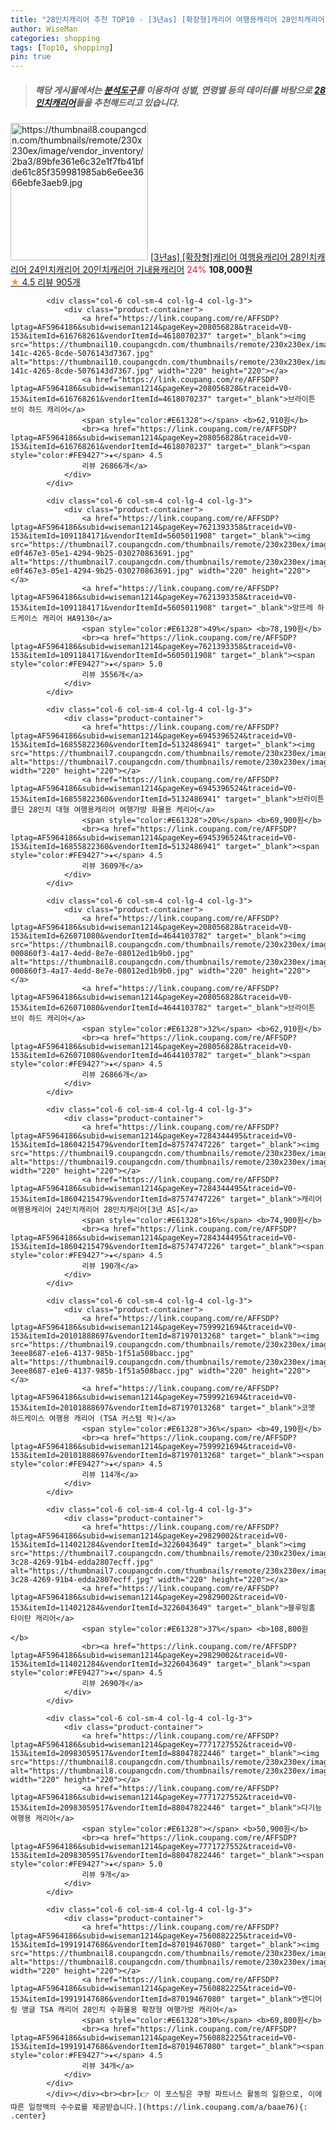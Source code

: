 ```yaml
---
title: "28인치캐리어 추천 TOP10 - [3년as] [확장형]캐리어 여행용캐리어 28인치캐리어 24인치캐리어 20인치캐리어 기내용캐리어"
author: WiseMan
categories: shopping
tags: [Top10, shopping]
pin: true
---
```


> ##### 해당 게시물에서는 [**분석도구**](https://itemscout.io/)를 이용하여 **성별**, **연령별** 등의 데이터를 바탕으로 [**28인치캐리어**](https://link.coupang.com/a/baae76)들을 추천해드리고 있습니다.
<div class="container"><div class="row">
            <div class="col-6 col-sm-4 col-lg-4 col-lg-3">
                <div class="product-container">
                    <a href="https://link.coupang.com/re/AFFSDP?lptag=AF5964186&subid=wiseman1214&pageKey=6853520487&traceid=V0-153&itemId=16336363659&vendorItemId=83528269710" target="_blank"><img src="https://thumbnail8.coupangcdn.com/thumbnails/remote/230x230ex/image/vendor_inventory/2ba3/89bfe361e6c32e1f7fb41bfde61c85f359981985ab6e6ee3666ebfe3aeb9.jpg" alt="https://thumbnail8.coupangcdn.com/thumbnails/remote/230x230ex/image/vendor_inventory/2ba3/89bfe361e6c32e1f7fb41bfde61c85f359981985ab6e6ee3666ebfe3aeb9.jpg" width="220" height="220"></a>
                    <a href="https://link.coupang.com/re/AFFSDP?lptag=AF5964186&subid=wiseman1214&pageKey=6853520487&traceid=V0-153&itemId=16336363659&vendorItemId=83528269710" target="_blank">[3년as] [확장형]캐리어 여행용캐리어 28인치캐리어 24인치캐리어 20인치캐리어 기내용캐리어</a>
                    <span style="color:#E61328">24%</span> <b>108,000원</b>
                    <br><a href="https://link.coupang.com/re/AFFSDP?lptag=AF5964186&subid=wiseman1214&pageKey=6853520487&traceid=V0-153&itemId=16336363659&vendorItemId=83528269710" target="_blank"><span style="color:#FE9427">★</span> 4.5
                    리뷰 905개</a>
                </div>
            </div>
            
            <div class="col-6 col-sm-4 col-lg-4 col-lg-3">
                <div class="product-container">
                    <a href="https://link.coupang.com/re/AFFSDP?lptag=AF5964186&subid=wiseman1214&pageKey=208056828&traceid=V0-153&itemId=616768261&vendorItemId=4618070237" target="_blank"><img src="https://thumbnail10.coupangcdn.com/thumbnails/remote/230x230ex/image/retail/images/2019/04/11/0/1/8756f664-141c-4265-8cde-5076143d7367.jpg" alt="https://thumbnail10.coupangcdn.com/thumbnails/remote/230x230ex/image/retail/images/2019/04/11/0/1/8756f664-141c-4265-8cde-5076143d7367.jpg" width="220" height="220"></a>
                    <a href="https://link.coupang.com/re/AFFSDP?lptag=AF5964186&subid=wiseman1214&pageKey=208056828&traceid=V0-153&itemId=616768261&vendorItemId=4618070237" target="_blank">브라이튼 브이 하드 캐리어</a>
                    <span style="color:#E61328"></span> <b>62,910원</b>
                    <br><a href="https://link.coupang.com/re/AFFSDP?lptag=AF5964186&subid=wiseman1214&pageKey=208056828&traceid=V0-153&itemId=616768261&vendorItemId=4618070237" target="_blank"><span style="color:#FE9427">★</span> 4.5
                    리뷰 26866개</a>
                </div>
            </div>
            
            <div class="col-6 col-sm-4 col-lg-4 col-lg-3">
                <div class="product-container">
                    <a href="https://link.coupang.com/re/AFFSDP?lptag=AF5964186&subid=wiseman1214&pageKey=7621393358&traceid=V0-153&itemId=1091184171&vendorItemId=5605011908" target="_blank"><img src="https://thumbnail7.coupangcdn.com/thumbnails/remote/230x230ex/image/retail/images/3402929949425674-e0f467e3-05e1-4294-9b25-030270863691.jpg" alt="https://thumbnail7.coupangcdn.com/thumbnails/remote/230x230ex/image/retail/images/3402929949425674-e0f467e3-05e1-4294-9b25-030270863691.jpg" width="220" height="220"></a>
                    <a href="https://link.coupang.com/re/AFFSDP?lptag=AF5964186&subid=wiseman1214&pageKey=7621393358&traceid=V0-153&itemId=1091184171&vendorItemId=5605011908" target="_blank">앙뜨레 하드케이스 캐리어 HA9130</a>
                    <span style="color:#E61328">49%</span> <b>78,190원</b>
                    <br><a href="https://link.coupang.com/re/AFFSDP?lptag=AF5964186&subid=wiseman1214&pageKey=7621393358&traceid=V0-153&itemId=1091184171&vendorItemId=5605011908" target="_blank"><span style="color:#FE9427">★</span> 5.0
                    리뷰 3556개</a>
                </div>
            </div>
            
            <div class="col-6 col-sm-4 col-lg-4 col-lg-3">
                <div class="product-container">
                    <a href="https://link.coupang.com/re/AFFSDP?lptag=AF5964186&subid=wiseman1214&pageKey=6945396524&traceid=V0-153&itemId=16855822360&vendorItemId=5132486941" target="_blank"><img src="https://thumbnail7.coupangcdn.com/thumbnails/remote/230x230ex/image/vendor_inventory/48ad/a507f522792382b0eff41500b230341d3813ef8dd4d10c39f8a6d49d2094.jpg" alt="https://thumbnail7.coupangcdn.com/thumbnails/remote/230x230ex/image/vendor_inventory/48ad/a507f522792382b0eff41500b230341d3813ef8dd4d10c39f8a6d49d2094.jpg" width="220" height="220"></a>
                    <a href="https://link.coupang.com/re/AFFSDP?lptag=AF5964186&subid=wiseman1214&pageKey=6945396524&traceid=V0-153&itemId=16855822360&vendorItemId=5132486941" target="_blank">브라이튼 콜딘 28인치 대형 여행용캐리어 여행가방 화물용 케리어</a>
                    <span style="color:#E61328">20%</span> <b>69,900원</b>
                    <br><a href="https://link.coupang.com/re/AFFSDP?lptag=AF5964186&subid=wiseman1214&pageKey=6945396524&traceid=V0-153&itemId=16855822360&vendorItemId=5132486941" target="_blank"><span style="color:#FE9427">★</span> 4.5
                    리뷰 3609개</a>
                </div>
            </div>
            
            <div class="col-6 col-sm-4 col-lg-4 col-lg-3">
                <div class="product-container">
                    <a href="https://link.coupang.com/re/AFFSDP?lptag=AF5964186&subid=wiseman1214&pageKey=208056828&traceid=V0-153&itemId=626071080&vendorItemId=4644103782" target="_blank"><img src="https://thumbnail8.coupangcdn.com/thumbnails/remote/230x230ex/image/retail/images/7570448114489-000860f3-4a17-4edd-8e7e-08012ed1b9b0.jpg" alt="https://thumbnail8.coupangcdn.com/thumbnails/remote/230x230ex/image/retail/images/7570448114489-000860f3-4a17-4edd-8e7e-08012ed1b9b0.jpg" width="220" height="220"></a>
                    <a href="https://link.coupang.com/re/AFFSDP?lptag=AF5964186&subid=wiseman1214&pageKey=208056828&traceid=V0-153&itemId=626071080&vendorItemId=4644103782" target="_blank">브라이튼 브이 하드 캐리어</a>
                    <span style="color:#E61328">32%</span> <b>62,910원</b>
                    <br><a href="https://link.coupang.com/re/AFFSDP?lptag=AF5964186&subid=wiseman1214&pageKey=208056828&traceid=V0-153&itemId=626071080&vendorItemId=4644103782" target="_blank"><span style="color:#FE9427">★</span> 4.5
                    리뷰 26866개</a>
                </div>
            </div>
            
            <div class="col-6 col-sm-4 col-lg-4 col-lg-3">
                <div class="product-container">
                    <a href="https://link.coupang.com/re/AFFSDP?lptag=AF5964186&subid=wiseman1214&pageKey=7284344495&traceid=V0-153&itemId=18604215479&vendorItemId=87574747226" target="_blank"><img src="https://thumbnail9.coupangcdn.com/thumbnails/remote/230x230ex/image/vendor_inventory/5e1c/e3efa8c050c47e1da5f5dd1d3d6ef9a853062bf073b6d2c7665fafe86da1.jpg" alt="https://thumbnail9.coupangcdn.com/thumbnails/remote/230x230ex/image/vendor_inventory/5e1c/e3efa8c050c47e1da5f5dd1d3d6ef9a853062bf073b6d2c7665fafe86da1.jpg" width="220" height="220"></a>
                    <a href="https://link.coupang.com/re/AFFSDP?lptag=AF5964186&subid=wiseman1214&pageKey=7284344495&traceid=V0-153&itemId=18604215479&vendorItemId=87574747226" target="_blank">캐리어 여행용캐리어 24인치캐리어 28인치캐리어[3년 AS]</a>
                    <span style="color:#E61328">16%</span> <b>74,900원</b>
                    <br><a href="https://link.coupang.com/re/AFFSDP?lptag=AF5964186&subid=wiseman1214&pageKey=7284344495&traceid=V0-153&itemId=18604215479&vendorItemId=87574747226" target="_blank"><span style="color:#FE9427">★</span> 4.5
                    리뷰 190개</a>
                </div>
            </div>
            
            <div class="col-6 col-sm-4 col-lg-4 col-lg-3">
                <div class="product-container">
                    <a href="https://link.coupang.com/re/AFFSDP?lptag=AF5964186&subid=wiseman1214&pageKey=7599921694&traceid=V0-153&itemId=20101888697&vendorItemId=87197013268" target="_blank"><img src="https://thumbnail9.coupangcdn.com/thumbnails/remote/230x230ex/image/retail/images/4996278888474887-3eee8687-e1e6-4137-985b-1f51a508bacc.jpg" alt="https://thumbnail9.coupangcdn.com/thumbnails/remote/230x230ex/image/retail/images/4996278888474887-3eee8687-e1e6-4137-985b-1f51a508bacc.jpg" width="220" height="220"></a>
                    <a href="https://link.coupang.com/re/AFFSDP?lptag=AF5964186&subid=wiseman1214&pageKey=7599921694&traceid=V0-153&itemId=20101888697&vendorItemId=87197013268" target="_blank">코멧 하드케이스 여행용 캐리어 (TSA 커스텀 락)</a>
                    <span style="color:#E61328">36%</span> <b>49,190원</b>
                    <br><a href="https://link.coupang.com/re/AFFSDP?lptag=AF5964186&subid=wiseman1214&pageKey=7599921694&traceid=V0-153&itemId=20101888697&vendorItemId=87197013268" target="_blank"><span style="color:#FE9427">★</span> 4.5
                    리뷰 114개</a>
                </div>
            </div>
            
            <div class="col-6 col-sm-4 col-lg-4 col-lg-3">
                <div class="product-container">
                    <a href="https://link.coupang.com/re/AFFSDP?lptag=AF5964186&subid=wiseman1214&pageKey=29829002&traceid=V0-153&itemId=114021284&vendorItemId=3226043649" target="_blank"><img src="https://thumbnail7.coupangcdn.com/thumbnails/remote/230x230ex/image/retail/images/2017/08/04/12/8/fcaca1c0-3c28-4269-91b4-edda2807ecff.jpg" alt="https://thumbnail7.coupangcdn.com/thumbnails/remote/230x230ex/image/retail/images/2017/08/04/12/8/fcaca1c0-3c28-4269-91b4-edda2807ecff.jpg" width="220" height="220"></a>
                    <a href="https://link.coupang.com/re/AFFSDP?lptag=AF5964186&subid=wiseman1214&pageKey=29829002&traceid=V0-153&itemId=114021284&vendorItemId=3226043649" target="_blank">블루밍홈 타이탄 캐리어</a>
                    <span style="color:#E61328">37%</span> <b>108,800원</b>
                    <br><a href="https://link.coupang.com/re/AFFSDP?lptag=AF5964186&subid=wiseman1214&pageKey=29829002&traceid=V0-153&itemId=114021284&vendorItemId=3226043649" target="_blank"><span style="color:#FE9427">★</span> 4.5
                    리뷰 2690개</a>
                </div>
            </div>
            
            <div class="col-6 col-sm-4 col-lg-4 col-lg-3">
                <div class="product-container">
                    <a href="https://link.coupang.com/re/AFFSDP?lptag=AF5964186&subid=wiseman1214&pageKey=7771727552&traceid=V0-153&itemId=20983059517&vendorItemId=88047822446" target="_blank"><img src="https://thumbnail8.coupangcdn.com/thumbnails/remote/230x230ex/image/vendor_inventory/93bc/0d110029de873d416fd4e31a5bcadbdf170f110401b5f8bcd5c417cbb0f9.jpg" alt="https://thumbnail8.coupangcdn.com/thumbnails/remote/230x230ex/image/vendor_inventory/93bc/0d110029de873d416fd4e31a5bcadbdf170f110401b5f8bcd5c417cbb0f9.jpg" width="220" height="220"></a>
                    <a href="https://link.coupang.com/re/AFFSDP?lptag=AF5964186&subid=wiseman1214&pageKey=7771727552&traceid=V0-153&itemId=20983059517&vendorItemId=88047822446" target="_blank">다기능 여행용 캐리어</a>
                    <span style="color:#E61328"></span> <b>50,900원</b>
                    <br><a href="https://link.coupang.com/re/AFFSDP?lptag=AF5964186&subid=wiseman1214&pageKey=7771727552&traceid=V0-153&itemId=20983059517&vendorItemId=88047822446" target="_blank"><span style="color:#FE9427">★</span> 5.0
                    리뷰 9개</a>
                </div>
            </div>
            
            <div class="col-6 col-sm-4 col-lg-4 col-lg-3">
                <div class="product-container">
                    <a href="https://link.coupang.com/re/AFFSDP?lptag=AF5964186&subid=wiseman1214&pageKey=7560882225&traceid=V0-153&itemId=19919147686&vendorItemId=87019467080" target="_blank"><img src="https://thumbnail8.coupangcdn.com/thumbnails/remote/230x230ex/image/vendor_inventory/e750/bbf5dca975674e9f979049d3d20f0db752f3bfd59f98fafb188cc29e6b91.jpg" alt="https://thumbnail8.coupangcdn.com/thumbnails/remote/230x230ex/image/vendor_inventory/e750/bbf5dca975674e9f979049d3d20f0db752f3bfd59f98fafb188cc29e6b91.jpg" width="220" height="220"></a>
                    <a href="https://link.coupang.com/re/AFFSDP?lptag=AF5964186&subid=wiseman1214&pageKey=7560882225&traceid=V0-153&itemId=19919147686&vendorItemId=87019467080" target="_blank">엔디어링 앵글 TSA 캐리어 28인치 수화물용 확장형 여행가방 캐리어</a>
                    <span style="color:#E61328">30%</span> <b>69,800원</b>
                    <br><a href="https://link.coupang.com/re/AFFSDP?lptag=AF5964186&subid=wiseman1214&pageKey=7560882225&traceid=V0-153&itemId=19919147686&vendorItemId=87019467080" target="_blank"><span style="color:#FE9427">★</span> 4.5
                    리뷰 34개</a>
                </div>
            </div>
            </div></div><br><br>[👉 이 포스팅은 쿠팡 파트너스 활동의 일환으로, 이에 따른 일정액의 수수료를 제공받습니다.](https://link.coupang.com/a/baae76){: .center}